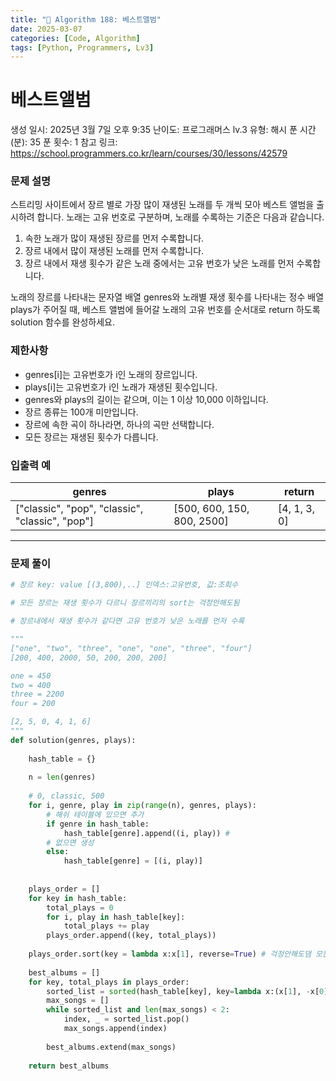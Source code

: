 ```yaml
---
title: "🧠 Algorithm 188: 베스트앨범"
date: 2025-03-07
categories: [Code, Algorithm]
tags: [Python, Programmers, Lv3]
---
```


# 베스트앨범

생성 일시: 2025년 3월 7일 오후 9:35
난이도: 프로그래머스 lv.3
유형: 해시
푼 시간 (분): 35
푼 횟수: 1
참고 링크: https://school.programmers.co.kr/learn/courses/30/lessons/42579

### **문제 설명**

스트리밍 사이트에서 장르 별로 가장 많이 재생된 노래를 두 개씩 모아 베스트 앨범을 출시하려 합니다. 노래는 고유 번호로 구분하며, 노래를 수록하는 기준은 다음과 같습니다.

1. 속한 노래가 많이 재생된 장르를 먼저 수록합니다.
2. 장르 내에서 많이 재생된 노래를 먼저 수록합니다.
3. 장르 내에서 재생 횟수가 같은 노래 중에서는 고유 번호가 낮은 노래를 먼저 수록합니다.

노래의 장르를 나타내는 문자열 배열 genres와 노래별 재생 횟수를 나타내는 정수 배열 plays가 주어질 때, 베스트 앨범에 들어갈 노래의 고유 번호를 순서대로 return 하도록 solution 함수를 완성하세요.

### 제한사항

- genres[i]는 고유번호가 i인 노래의 장르입니다.
- plays[i]는 고유번호가 i인 노래가 재생된 횟수입니다.
- genres와 plays의 길이는 같으며, 이는 1 이상 10,000 이하입니다.
- 장르 종류는 100개 미만입니다.
- 장르에 속한 곡이 하나라면, 하나의 곡만 선택합니다.
- 모든 장르는 재생된 횟수가 다릅니다.

### 입출력 예

| genres | plays | return |
| --- | --- | --- |
| ["classic", "pop", "classic", "classic", "pop"] | [500, 600, 150, 800, 2500] | [4, 1, 3, 0] |

---

### 문제 풀이

```python
# 장르 key: value [(3,800),..] 인덱스:고유번호, 값:조회수

# 모든 장르는 재생 횟수가 다르니 장르끼리의 sort는 걱정안해도됨

# 장르내에서 재생 횟수가 같다면 고유 번호가 낮은 노래를 먼저 수록

"""
["one", "two", "three", "one", "one", "three", "four"]
[200, 400, 2000, 50, 200, 200, 200]

one = 450
two = 400
three = 2200
four = 200

[2, 5, 0, 4, 1, 6]
"""
def solution(genres, plays):
    
    hash_table = {}
    
    n = len(genres)
    
    # 0, classic, 500
    for i, genre, play in zip(range(n), genres, plays):
        # 해쉬 테이블에 있으면 추가
        if genre in hash_table:
            hash_table[genre].append((i, play)) # 
        # 없으면 생성
        else:
            hash_table[genre] = [(i, play)]
    
    
    plays_order = []
    for key in hash_table:
        total_plays = 0
        for i, play in hash_table[key]:
            total_plays += play
        plays_order.append((key, total_plays))
    
    plays_order.sort(key = lambda x:x[1], reverse=True) # 걱정안해도댐 모든 장르의 재생횟수는 다름
    
    best_albums = []
    for key, total_plays in plays_order:
        sorted_list = sorted(hash_table[key], key=lambda x:(x[1], -x[0]))
        max_songs = []
        while sorted_list and len(max_songs) < 2:
            index, _ = sorted_list.pop()
            max_songs.append(index)
            
        best_albums.extend(max_songs)
        
    return best_albums
```